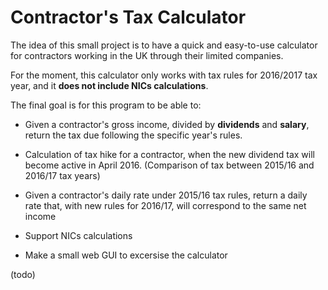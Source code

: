# Contractor's Tax Calculator    
  
The idea of this small project is to have a quick and easy-to-use calculator for contractors working in the UK through their limited companies.  
  
For the moment, this calculator only works with tax rules for 2016/2017 tax year, and it **does not include NICs calculations**.   

The final goal is for this program to be able to:

* Given a contractor's gross income, divided by **dividends** and **salary**, return the tax due following the specific year's rules.

* Calculation of tax hike for a contractor, when the new dividend tax will become active in April 2016. (Comparison of tax between 2015/16 and 2016/17 tax years)

* Given a contractor's daily rate under 2015/16 tax rules, return a daily rate that, with new rules for 2016/17, will correspond to the same net income  

* Support NICs calculations

* Make a small web GUI to excersise the calculator

(todo)